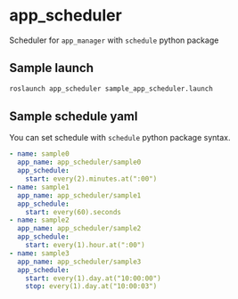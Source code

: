 # app_scheduler

Scheduler for `app_manager` with `schedule` python package

## Sample launch

```bash
roslaunch app_scheduler sample_app_scheduler.launch
```

## Sample schedule yaml

You can set schedule with `schedule` python package syntax.

```yaml
- name: sample0
  app_name: app_scheduler/sample0
  app_schedule:
    start: every(2).minutes.at(":00")
- name: sample1
  app_name: app_scheduler/sample1
  app_schedule:
    start: every(60).seconds
- name: sample2
  app_name: app_scheduler/sample2
  app_schedule:
    start: every(1).hour.at(":00")
- name: sample3
  app_name: app_scheduler/sample3
  app_schedule:
    start: every(1).day.at("10:00:00")
    stop: every(1).day.at("10:00:03")
```
